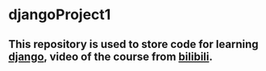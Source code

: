 # djangoProject1

## This repository is used to store code for learning [django](https://docs.djangoproject.com/zh-hans/4.1/), video of the course from [bilibili](https://www.bilibili.com/video/BV1NL41157ph/?share_source=copy_web&vd_source=1611b8ada7f17e677f104d356e4f9a1e).
